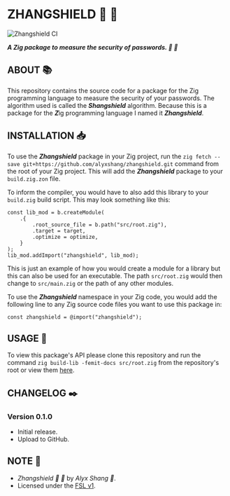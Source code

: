 # ZHANGSHIELD :dragon: :lizard:

![Zhangshield CI](https://github.com/alyxshang/zhangshield/actions/workflows/zig.yml/badge.svg)

***A Zig package to measure the security of passwords. :dragon: :lizard:***

## ABOUT :books:

This repository contains the source code for a package for the Zig
programming language to measure the security of your passwords. The
algorithm used is called the ***Shangshield*** algorithm. Because this
is a package for the ***Z***ig programming language I named it
***Zhangshield***.

## INSTALLATION :inbox_tray:

To use the ***Zhangshield*** package in your Zig project, run the `zig fetch --save git+https://github.com/alyxshang/zhangshield.git` command from the root of your Zig project. This will add the ***Zhangshield*** package to your `build.zig.zon` file.

To inform the compiler, you would have to also add this library to your
`build.zig` build script. This may look something like this:

```Zig
const lib_mod = b.createModule(
    .{
        .root_source_file = b.path("src/root.zig"),
        .target = target,
        .optimize = optimize,
    }
);
lib_mod.addImport("zhangshield", lib_mod);
```

This is just an example of how you would create a module for a library
but this can also be used for an executable. The path `src/root.zig`
would then change to `src/main.zig` or the path of any other modules.

To use the ***Zhangshield*** namespace in your Zig code, you would add
the following line to any Zig source code files you want to use this
package in:

```Zig
const zhangshield = @import("zhangshield");
```

## USAGE :hammer:

To view this package's API please clone this repository and run the command `zig build-lib -femit-docs src/root.zig` from the repository's root or view them [here](https://alyxshang.boo/zhangshield).

## CHANGELOG :black_nib:

### Version 0.1.0

- Initial release.
- Upload to GitHub.

## NOTE :scroll:

- *Zhangshield :dragon: :lizard:* by *Alyx Shang :black_heart:*.
- Licensed under the [FSL v1](https://github.com/alyxshang/fair-software-license).

